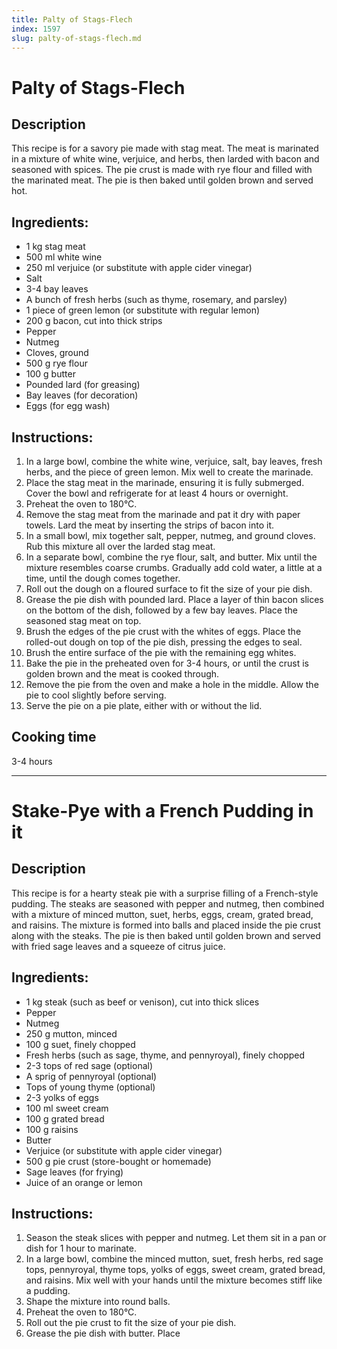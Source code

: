 ```yaml
---
title: Palty of Stags-Flech
index: 1597
slug: palty-of-stags-flech.md
---
```


# Palty of Stags-Flech

## Description
This recipe is for a savory pie made with stag meat. The meat is marinated in a mixture of white wine, verjuice, and herbs, then larded with bacon and seasoned with spices. The pie crust is made with rye flour and filled with the marinated meat. The pie is then baked until golden brown and served hot.

## Ingredients:
- 1 kg stag meat
- 500 ml white wine
- 250 ml verjuice (or substitute with apple cider vinegar)
- Salt
- 3-4 bay leaves
- A bunch of fresh herbs (such as thyme, rosemary, and parsley)
- 1 piece of green lemon (or substitute with regular lemon)
- 200 g bacon, cut into thick strips
- Pepper
- Nutmeg
- Cloves, ground
- 500 g rye flour
- 100 g butter
- Pounded lard (for greasing)
- Bay leaves (for decoration)
- Eggs (for egg wash)

## Instructions:
1. In a large bowl, combine the white wine, verjuice, salt, bay leaves, fresh herbs, and the piece of green lemon. Mix well to create the marinade.
2. Place the stag meat in the marinade, ensuring it is fully submerged. Cover the bowl and refrigerate for at least 4 hours or overnight.
3. Preheat the oven to 180°C.
4. Remove the stag meat from the marinade and pat it dry with paper towels. Lard the meat by inserting the strips of bacon into it.
5. In a small bowl, mix together salt, pepper, nutmeg, and ground cloves. Rub this mixture all over the larded stag meat.
6. In a separate bowl, combine the rye flour, salt, and butter. Mix until the mixture resembles coarse crumbs. Gradually add cold water, a little at a time, until the dough comes together.
7. Roll out the dough on a floured surface to fit the size of your pie dish.
8. Grease the pie dish with pounded lard. Place a layer of thin bacon slices on the bottom of the dish, followed by a few bay leaves. Place the seasoned stag meat on top.
9. Brush the edges of the pie crust with the whites of eggs. Place the rolled-out dough on top of the pie dish, pressing the edges to seal.
10. Brush the entire surface of the pie with the remaining egg whites.
11. Bake the pie in the preheated oven for 3-4 hours, or until the crust is golden brown and the meat is cooked through.
12. Remove the pie from the oven and make a hole in the middle. Allow the pie to cool slightly before serving.
13. Serve the pie on a pie plate, either with or without the lid.

## Cooking time
3-4 hours

---

# Stake-Pye with a French Pudding in it

## Description
This recipe is for a hearty steak pie with a surprise filling of a French-style pudding. The steaks are seasoned with pepper and nutmeg, then combined with a mixture of minced mutton, suet, herbs, eggs, cream, grated bread, and raisins. The mixture is formed into balls and placed inside the pie crust along with the steaks. The pie is then baked until golden brown and served with fried sage leaves and a squeeze of citrus juice.

## Ingredients:
- 1 kg steak (such as beef or venison), cut into thick slices
- Pepper
- Nutmeg
- 250 g mutton, minced
- 100 g suet, finely chopped
- Fresh herbs (such as sage, thyme, and pennyroyal), finely chopped
- 2-3 tops of red sage (optional)
- A sprig of pennyroyal (optional)
- Tops of young thyme (optional)
- 2-3 yolks of eggs
- 100 ml sweet cream
- 100 g grated bread
- 100 g raisins
- Butter
- Verjuice (or substitute with apple cider vinegar)
- 500 g pie crust (store-bought or homemade)
- Sage leaves (for frying)
- Juice of an orange or lemon

## Instructions:
1. Season the steak slices with pepper and nutmeg. Let them sit in a pan or dish for 1 hour to marinate.
2. In a large bowl, combine the minced mutton, suet, fresh herbs, red sage tops, pennyroyal, thyme tops, yolks of eggs, sweet cream, grated bread, and raisins. Mix well with your hands until the mixture becomes stiff like a pudding.
3. Shape the mixture into round balls.
4. Preheat the oven to 180°C.
5. Roll out the pie crust to fit the size of your pie dish.
6. Grease the pie dish with butter. Place